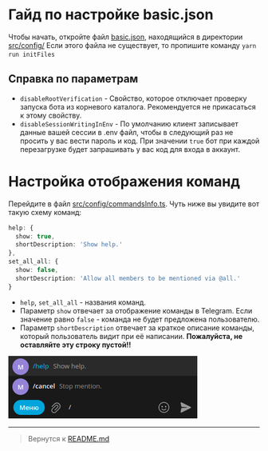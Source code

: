 # Гайд по настройке basic.json 
Чтобы начать, откройте файл [basic.json](../../src/config/basic.json), находящийся в директории [src/config/](../../src/config/)
Если этого файла не существует, то пропишите команду `yarn run initFiles`

## Справка по параметрам
- `disableRootVerification` - Свойство, которое отключает проверку запуска бота из корневого каталога. Рекомендуется не прикасаться к этому свойству.
- `disableSessionWritingInEnv` - По умолчанию клиент записывает данные вашей сессии в .env файл, чтобы в следующий раз не просить у вас вести пароль и код. При значении `true` бот при каждой перезагрузке будет запрашивать у вас код для входа в аккаунт.

# Настройка отображения команд
Перейдите в файл [src/config/commandsInfo.ts](../../src/config/commandsInfo.ts). Чуть ниже вы увидите вот такую схему команд:
```ts
help: {
  show: true,
  shortDescription: 'Show help.'
},
set_all_all: {
  show: false,
  shortDescription: 'Allow all members to be mentioned via @all.'
}
```
- `help`, `set_all_all` - названия команд.
- Параметр `show` отвечает за отображение команды в Telegram. Если значение равно `false` - команда не будет предложена пользователю.
- Параметр `shortDescription` отвечает за краткое описание команды, который пользователь видит при её написании. **Пожалуйста, не оставляйте эту строку пустой!!**

![Отображение краткого описания о команде](../screenshots/telegram_commands.png "Отображение краткого описания о команде")

---
> Вернутся к [README.md](./README.md)